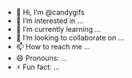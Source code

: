- 👋 Hi, I’m @candygifs
- 👀 I’m interested in ...
- 🌱 I’m currently learning ...
- 💞️ I’m looking to collaborate on ...
- 📫 How to reach me ...
- 😄 Pronouns: ...
- ⚡ Fun fact: ...

<!---
candygifs/candygifs is a ✨ special ✨ repository because its `README.md` (this file) appears on your GitHub profile.
You can click the Preview link to take a look at your changes.
--->
